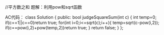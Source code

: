 //平方数之和
题解：利用pow和sqrt函数

AC代码：
class Solution {
public:
    bool judgeSquareSum(int c) {
        int temp=0;
        if(c==1||c==0)return true;
        for(int i=0;i<=sqrt(c);i++){
            temp=sqrt(c-pow(i,2));
            if(c==pow(i,2)+pow(temp,2))return true;
        }
        return false;
    }
};
